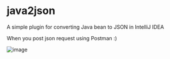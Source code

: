 # java2json

A simple plugin for converting Java bean to JSON in IntelliJ IDEA

When you post json request using Postman :)

![image](https://ws4.sinaimg.cn/large/006tNbRwgy1fnbmpeyl1gg31fi0pgtpg.gif)
